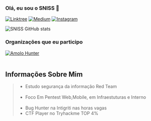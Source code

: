 ### Olá, eu sou o SNISS 👋

[![Linktree](https://img.shields.io/badge/linktree-39E09B?style=for-the-badge&logo=linktree&logoColor=white)](https://linktr.ee/sniss_thomas)
[![Medium](https://img.shields.io/badge/Medium-12100E?style=for-the-badge&logo=medium&logoColor=white)](https://medium.com/@sniss_thomas)
[![Instagram](https://img.shields.io/badge/Instagram-E4405F?style=for-the-badge&logo=instagram&logoColor=white)](https://www.instagram.com/sniss_thomas/)



![SNISS GitHub stats](https://github-readme-stats.vercel.app/api?username=SNISS&show_icons=true&theme=radical)




### Organizações que eu participo


[![Amolo Hunter](https://avatars.githubusercontent.com/u/106687805?s=64&v=4)](https://amoloht.github.io/)
<br>
<br>

<h2>  Informações Sobre Mim</h2>
<blockquote>
  <ul>
    <li>Estudo segurança da informação Red Team</li>
    <br>
    <li>Foco Em Pentest Web,Mobile, em Infraestuturas e Interno </li>
    <br>
    <li>Bug Hunter na Intigriti nas horas vagas</li>
    <li>CTF Player no Tryhackme TOP 4%</li>
    
   
  </ul>
